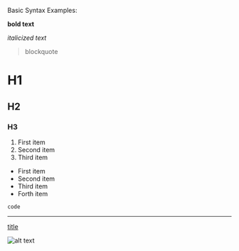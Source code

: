 Basic Syntax Examples:

**bold text**

*italicized text*

> blockquote

# H1
## H2
### H3

1. First item
2. Second item
3. Third item

- First item
- Second item
- Third item
- Forth item


`code`

---

[title](https://www.example.com)

![alt text](image.jpg)
